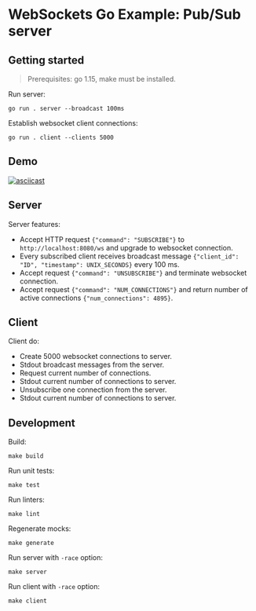 # WebSockets Go Example: Pub/Sub server

## Getting started

> Prerequisites: go 1.15, make must be installed.

Run server:

```shell
go run . server --broadcast 100ms
```

Establish websocket client connections:

```shell
go run . client --clients 5000
```

## Demo

[![asciicast](https://asciinema.org/a/XZTVNsP9zEvWxwsUpkpPwwvul.svg)](https://asciinema.org/a/XZTVNsP9zEvWxwsUpkpPwwvul)

## Server

Server features:

- Accept HTTP request `{"command": "SUBSCRIBE"}` to `http://localhost:8080/ws` and upgrade to websocket connection.
- Every subscribed client receives broadcast message `{"client_id": "ID", "timestamp": UNIX_SECONDS}` every 100 ms.
- Accept request `{"command": "UNSUBSCRIBE"}` and terminate websocket connection.
- Accept request `{"command": "NUM_CONNECTIONS"}` and return number of active connections
  `{"num_connections": 4895}`.

## Client

Client do:

- Create 5000 websocket connections to server.
- Stdout broadcast messages from the server.
- Request current number of connections.
- Stdout current number of connections to server.
- Unsubscribe one connection from the server.
- Stdout current number of connections to server.

## Development

Build:

```shell
make build
```

Run unit tests:

```shell
make test
```

Run linters:

```shell
make lint
```

Regenerate mocks:

```shell
make generate
```

Run server with `-race` option:

```shell
make server
```

Run client with `-race` option:

```shell
make client
```
